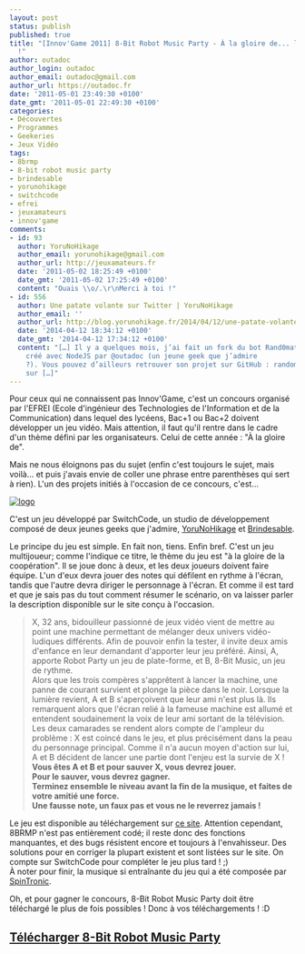 ```yaml
---
layout: post
status: publish
published: true
title: "[Innov'Game 2011] 8-Bit Robot Music Party - À la gloire de... la coop'
  !"
author: outadoc
author_login: outadoc
author_email: outadoc@gmail.com
author_url: https://outadoc.fr
date: '2011-05-01 23:49:30 +0100'
date_gmt: '2011-05-01 22:49:30 +0100'
categories:
- Découvertes
- Programmes
- Geekeries
- Jeux Vidéo
tags:
- 8brmp
- 8-bit robot music party
- brindesable
- yorunohikage
- switchcode
- efrei
- jeuxamateurs
- innov'game
comments:
- id: 93
  author: YoruNoHikage
  author_email: yorunohikage@gmail.com
  author_url: http://jeuxamateurs.fr
  date: '2011-05-02 18:25:49 +0100'
  date_gmt: '2011-05-02 17:25:49 +0100'
  content: "Ouais \\o/.\r\nMerci à toi !"
- id: 556
  author: Une patate volante sur Twitter | YoruNoHikage
  author_email: ''
  author_url: http://blog.yorunohikage.fr/2014/04/12/une-patate-volante-sur-twitter/
  date: '2014-04-12 18:34:12 +0100'
  date_gmt: '2014-04-12 17:34:12 +0100'
  content: "[…] Il y a quelques mois, j’ai fait un fork du bot Rand0matic
    créé avec NodeJS par @outadoc (un jeune geek que j’admire
    ?). Vous pouvez d’ailleurs retrouver son projet sur GitHub : randomatic-twitter-node
    sur […]"
---
```

Pour ceux qui ne connaissent pas Innov'Game, c'est un concours organisé par l'EFREI (Ecole d'ingénieur des Technologies de l'Information et de la Communication) dans lequel des lycéens, Bac+1 ou Bac+2 doivent développer un jeu vidéo. Mais attention, il faut qu'il rentre dans le cadre d'un thème défini par les organisateurs. Celui de cette année : "À la gloire de".

Mais ne nous éloignons pas du sujet (enfin c'est toujours le sujet, mais voilà... et puis j'avais envie de coller une phrase entre parenthèses qui sert à rien). L'un des projets initiés à l'occasion de ce concours, c'est...

[![](https://outadoc.fr/wp-content/uploads/2011/05/logo1.png "logo")][1]

C'est un jeu développé par SwitchCode, un studio de développement composé de deux jeunes geeks que j'admire, [YoruNoHikage][2] et [Brindesable][3].

Le principe du jeu est simple. En fait non, tiens. Enfin bref. C'est un jeu multijoueur; comme l'indique ce titre, le thème du jeu est "à la gloire de la coopération". Il se joue donc à deux, et les deux joueurs doivent faire équipe. L'un d'eux devra jouer des notes qui défilent en rythme à l'écran, tandis que l'autre devra diriger le personnage à l'écran. Et comme il est tard et que je sais pas du tout comment résumer le scénario, on va laisser parler la description disponible sur le site conçu à l'occasion.

> X, 32 ans, bidouilleur passionné de jeux vidéo vient de mettre au point une machine permettant de mélanger deux univers vidéo-ludiques différents. Afin de pouvoir enfin la tester, il invite deux amis d'enfance en leur demandant d'apporter leur jeu préféré. Ainsi, A, apporte Robot Party un jeu de plate-forme, et B, 8-Bit Music, un jeu de rythme.  
> Alors que les trois compères s'apprêtent à lancer la machine, une panne de courant survient et plonge la pièce dans le noir. Lorsque la lumière revient, A et B s'aperçoivent que leur ami n'est plus là. Ils remarquent alors que l'écran relié à la fameuse machine est allumé et entendent soudainement la voix de leur ami sortant de la télévision. Les deux camarades se rendent alors compte de l'ampleur du problème : X est coincé dans le jeu, et plus précisément dans la peau du personnage principal. Comme il n'a aucun moyen d'action sur lui, A et B décident de lancer une partie dont l'enjeu est la survie de X !  
> **Vous êtes A et B et pour sauver X, vous devrez jouer.  
> Pour le sauver, vous devrez gagner.  
> Terminez ensemble le niveau avant la fin de la musique, et faites de votre amitié une force.  
> Une fausse note, un faux pas et vous ne le reverrez jamais !**

Le jeu est disponible au téléchargement sur [ce site][4]. Attention cependant, 8BRMP n'est pas entièrement codé; il reste donc des fonctions manquantes, et des bugs résistent encore et toujours à l'envahisseur. Des solutions pour en corriger la plupart existent et sont listées sur le site. On compte sur SwitchCode pour compléter le jeu plus tard ! ;)  
À noter pour finir, la musique si entraînante du jeu qui a été composée par [SpinTronic][5].

Oh, et pour gagner le concours, 8-Bit Robot Music Party doit être téléchargé le plus de fois possibles ! Donc à vos téléchargements ! :D

## [Télécharger 8-Bit Robot Music Party][6]

[1]: https://outadoc.fr/wp-content/uploads/2011/05/logo1.png
[2]: http://twitter.com/YoruNoHikage
[3]: http://twitter.com/Brindesable
[4]: http://innovgame.efrei.fr/concours/rendu/2011/SwitchCode/index.html#
[5]: http://spintronic.fr/
[6]: http://innovgame.efrei.fr/concours/rendu/2011/SwitchCode/data/8RMP.rar
